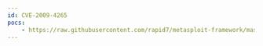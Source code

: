 ```yaml
---
id: CVE-2009-4265
pocs:
    - https://raw.githubusercontent.com/rapid7/metasploit-framework/master/modules/exploits/windows/fileformat/ideal_migration_ipj.rb
---
```

